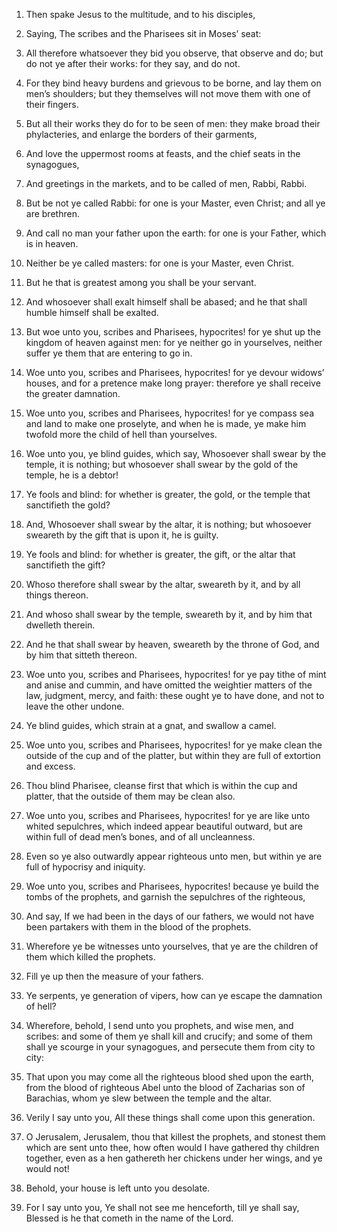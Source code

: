 1. Then spake Jesus to the multitude, and to his disciples,

2. Saying, The scribes and the Pharisees sit in Moses’ seat:

3. All
therefore whatsoever they bid you observe, that observe and do; but do
not ye after their works: for they say, and do not.

4. For they bind heavy burdens and grievous to be borne, and lay
them on men’s shoulders; but they themselves will not move them with
one of their fingers.

5. But all their works they do for to be seen of men: they make
broad their phylacteries, and enlarge the borders of their garments,

6. And love the uppermost rooms at feasts, and the chief seats in
the synagogues,

7. And greetings in the markets, and to be called of
men, Rabbi, Rabbi.

8. But be not ye called Rabbi: for one is your Master, even Christ;
and all ye are brethren.

9. And call no man your father upon the earth: for one is your
Father, which is in heaven.

10. Neither be ye called masters: for one is your Master, even
Christ.

11. But he that is greatest among you shall be your servant.

12. And whosoever shall exalt himself shall be abased; and he that
shall humble himself shall be exalted.

13. But woe unto you, scribes and Pharisees, hypocrites! for ye shut
up the kingdom of heaven against men: for ye neither go in yourselves,
neither suffer ye them that are entering to go in.

14. Woe unto you, scribes and Pharisees, hypocrites! for ye devour
widows’ houses, and for a pretence make long prayer: therefore ye
shall receive the greater damnation.

15. Woe unto you, scribes and Pharisees, hypocrites! for ye compass
sea and land to make one proselyte, and when he is made, ye make him
twofold more the child of hell than yourselves.

16. Woe unto you, ye blind guides, which say, Whosoever shall swear
by the temple, it is nothing; but whosoever shall swear by the gold of
the temple, he is a debtor!

17. Ye fools and blind: for whether is
greater, the gold, or the temple that sanctifieth the gold?

18. And, Whosoever shall swear by the altar, it is nothing; but whosoever
sweareth by the gift that is upon it, he is guilty.

19. Ye fools and blind: for whether is greater, the gift, or the
altar that sanctifieth the gift?

20. Whoso therefore shall swear by
the altar, sweareth by it, and by all things thereon.

21. And whoso shall swear by the temple, sweareth by it, and by him
that dwelleth therein.

22. And he that shall swear by heaven, sweareth by the throne of
God, and by him that sitteth thereon.

23. Woe unto you, scribes and Pharisees, hypocrites! for ye pay
tithe of mint and anise and cummin, and have omitted the weightier
matters of the law, judgment, mercy, and faith: these ought ye to have
done, and not to leave the other undone.

24. Ye blind guides, which strain at a gnat, and swallow a camel.

25. Woe unto you, scribes and Pharisees, hypocrites! for ye make
clean the outside of the cup and of the platter, but within they are
full of extortion and excess.

26. Thou blind Pharisee, cleanse first that which is within the cup
and platter, that the outside of them may be clean also.

27. Woe unto you, scribes and Pharisees, hypocrites! for ye are like
unto whited sepulchres, which indeed appear beautiful outward, but are
within full of dead men’s bones, and of all uncleanness.

28. Even so ye also outwardly appear righteous unto men, but within
ye are full of hypocrisy and iniquity.

29. Woe unto you, scribes and Pharisees, hypocrites! because ye
build the tombs of the prophets, and garnish the sepulchres of the
righteous,

30. And say, If we had been in the days of our fathers,
we would not have been partakers with them in the blood of the
prophets.

31. Wherefore ye be witnesses unto yourselves, that ye are the
children of them which killed the prophets.

32. Fill ye up then the measure of your fathers.

33. Ye serpents, ye generation of vipers, how can ye escape the
damnation of hell?

34. Wherefore, behold, I send unto you prophets,
and wise men, and scribes: and some of them ye shall kill and crucify;
and some of them shall ye scourge in your synagogues, and persecute
them from city to city:

35. That upon you may come all the righteous
blood shed upon the earth, from the blood of righteous Abel unto the
blood of Zacharias son of Barachias, whom ye slew between the temple
and the altar.

36. Verily I say unto you, All these things shall come upon this
generation.

37. O Jerusalem, Jerusalem, thou that killest the prophets, and
stonest them which are sent unto thee, how often would I have gathered
thy children together, even as a hen gathereth her chickens under her
wings, and ye would not!

38. Behold, your house is left unto you
desolate.

39. For I say unto you, Ye shall not see me henceforth, till ye
shall say, Blessed is he that cometh in the name of the Lord.
